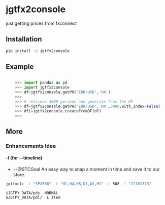 

# jgtfx2console

just getting prices from fxconnect


## Installation
```sh
pip install -U jgtfx2console
```

## Example

```py

    >>> import pandas as pd
    >>> import jgtfx2console
    >>> df=jgtfx2console.getPH('EUR/USD','H4')
    >>>
    >>> # retrieve 3000 periods and generate from the DF
    >>> df=jgtfx2console.getPH('EUR/USD','H4',3000,with_index=False)
    >>> dfi=jgtfx2console.createFromDF(df)
    >>>

```

## More


### Enhancements Idea

#### -l (for --timeline)

* --@STCGoal An easy way to snap a moment in time and save it to our store.

```sh
jgtfxcli -i "SPX500" -t "H1,H4,H8,D1,W1,M1" -c 500 -l "22101313"

```

```
$JGTPY_DATA/pds  NORMAL
$JGTPY_DATA/pdl/  L Item

```
